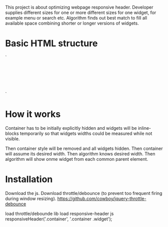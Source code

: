 This project is about optimizing webpage responsive header.
Developer supplies different sizes for one or more different sizes
for one widget, for example menu or search etc.
Algorithm finds out best match to fill all available space
combining shorter or longer versions of widgets.

Basic HTML structure
========================

`<table class="container" style="visibility:hidden"><tr>
  <td>
    <div class="widget">...</div>
  </td>
  <td>
    <div class="widget">...</div>
    <div class="widget">...</div>
  </td>
  <td>
    <div class="widget">...</div>
    <div class="widget">...</div>
    <div class="widget">...</div>
  </td>
</tr></table>`

How it works
========================

Container has to be initially explicitly hidden
and widgets will be inline-blocks temporarily
so that widgets widths could be measured while not visible.

Then container style will be removed and all widgets hidden.
Then container will assume its desired width.
Then algorithm knows desired width.
Then algorithm will show onme widget
from each common parent element.

Installation
========================

Download the js.
Download throttle/debounce (to prevent too frequent firing during window resizing).
https://github.com/cowboy/jquery-throttle-debounce

load throttle/debounde lib
load responsive-header js
responsiveHeader('.container', '.container .widget');
